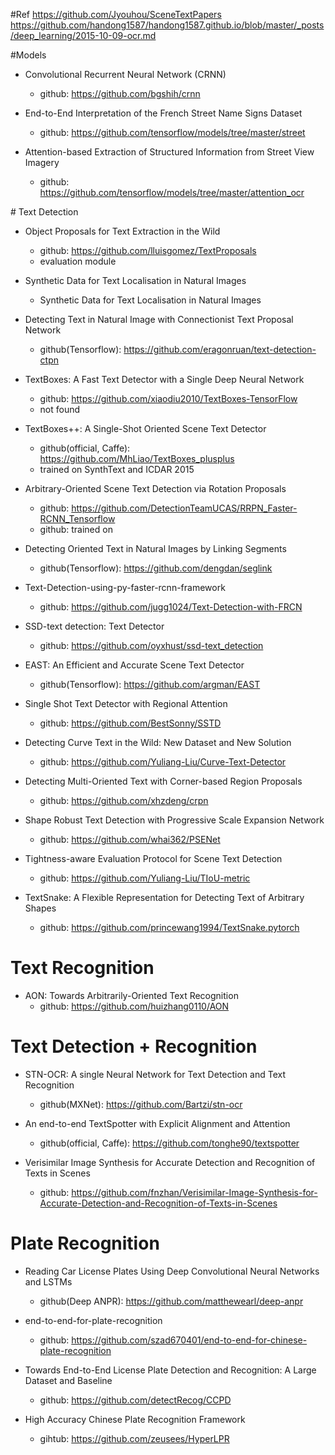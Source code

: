 #Ref
https://github.com/Jyouhou/SceneTextPapers
https://github.com/handong1587/handong1587.github.io/blob/master/_posts/deep_learning/2015-10-09-ocr.md

#Models
- Convolutional Recurrent Neural Network (CRNN)

    - github: https://github.com/bgshih/crnn

- End-to-End Interpretation of the French Street Name Signs Dataset

    - github: https://github.com/tensorflow/models/tree/master/street

- Attention-based Extraction of Structured Information from Street View Imagery

    - github: https://github.com/tensorflow/models/tree/master/attention_ocr

# Text Detection

- Object Proposals for Text Extraction in the Wild
    - github: https://github.com/lluisgomez/TextProposals
    - evaluation module

- Synthetic Data for Text Localisation in Natural Images
    - Synthetic Data for Text Localisation in Natural Images

- Detecting Text in Natural Image with Connectionist Text Proposal Network
    - github(Tensorflow): https://github.com/eragonruan/text-detection-ctpn

- TextBoxes: A Fast Text Detector with a Single Deep Neural Network
    - github: https://github.com/xiaodiu2010/TextBoxes-TensorFlow
    - not found

- TextBoxes++: A Single-Shot Oriented Scene Text Detector
    - github(official, Caffe): https://github.com/MhLiao/TextBoxes_plusplus
    - trained on SynthText and ICDAR 2015 

- Arbitrary-Oriented Scene Text Detection via Rotation Proposals
    - github: https://github.com/DetectionTeamUCAS/RRPN_Faster-RCNN_Tensorflow
    - github: trained on 

- Detecting Oriented Text in Natural Images by Linking Segments
    - github(Tensorflow): https://github.com/dengdan/seglink

- Text-Detection-using-py-faster-rcnn-framework
    - github: https://github.com/jugg1024/Text-Detection-with-FRCN

- SSD-text detection: Text Detector
    - github: https://github.com/oyxhust/ssd-text_detection

- EAST: An Efficient and Accurate Scene Text Detector
    - github(Tensorflow): https://github.com/argman/EAST

- Single Shot Text Detector with Regional Attention
    - github: https://github.com/BestSonny/SSTD

- Detecting Curve Text in the Wild: New Dataset and New Solution
    - github: https://github.com/Yuliang-Liu/Curve-Text-Detector

- Detecting Multi-Oriented Text with Corner-based Region Proposals
    - github: https://github.com/xhzdeng/crpn

- Shape Robust Text Detection with Progressive Scale Expansion Network
    - github: https://github.com/whai362/PSENet

- Tightness-aware Evaluation Protocol for Scene Text Detection
    - github: https://github.com/Yuliang-Liu/TIoU-metric

- TextSnake: A Flexible Representation for Detecting Text of Arbitrary Shapes
    - github: https://github.com/princewang1994/TextSnake.pytorch


# Text Recognition
- AON: Towards Arbitrarily-Oriented Text Recognition
    - github: https://github.com/huizhang0110/AON

# Text Detection + Recognition
- STN-OCR: A single Neural Network for Text Detection and Text Recognition
    - github(MXNet): https://github.com/Bartzi/stn-ocr

- An end-to-end TextSpotter with Explicit Alignment and Attention
    - github(official, Caffe): https://github.com/tonghe90/textspotter

- Verisimilar Image Synthesis for Accurate Detection and Recognition of Texts in Scenes
    - github: https://github.com/fnzhan/Verisimilar-Image-Synthesis-for-Accurate-Detection-and-Recognition-of-Texts-in-Scenes


# Plate Recognition
- Reading Car License Plates Using Deep Convolutional Neural Networks and LSTMs
    - github(Deep ANPR): https://github.com/matthewearl/deep-anpr

- end-to-end-for-plate-recognition
    - github: https://github.com/szad670401/end-to-end-for-chinese-plate-recognition

- Towards End-to-End License Plate Detection and Recognition: A Large Dataset and Baseline
    - github: https://github.com/detectRecog/CCPD

- High Accuracy Chinese Plate Recognition Framework
    - gihtub: https://github.com/zeusees/HyperLPR


    
